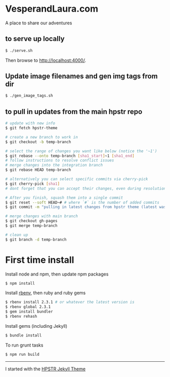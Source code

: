 # VesperandLaura.com
A place to share our adventures

## to serve up locally
```sh
$ ./serve.sh
```
Then browse to [http://localhost:4000/](http://localhost:4000/).

## Update image filenames and gen img tags from dir
```sh
$ ./gen_image_tags.sh
```

## to pull in updates from the main hpstr repo
```sh
# update with new info
$ git fetch hpstr-theme

# create a new branch to work in
$ git checkout -b temp-branch

# select the range of changes you want like below (notice the '~1')
$ git rebase --onto temp-branch [sha1_start]~1 [sha1_end]
# follow instructions to resolve conflict issues
# merge changes into the integration branch
$ git rebase HEAD temp-branch

# alternatively you can select specific commits via cherry-pick
$ git cherry-pick [sha1]
# dont forget that you can accept their changes, even during resolution by using 'git checkout --theirs [filename]'

# After you finish, squash them into a single commit
$ git reset --soft HEAD~# # where `#` is the number of added commits
$ git commit -m "pulling in latest changes from hpstr theme (latest was [sha1])"

# merge changes with main branch
$ git checkout gh-pages
$ git merge temp-branch

# clean up
$ git branch -d temp-branch
```

# First time install

Install node and npm, then update npm packages
```sh
$ npm install
```

Install [rbenv](https://github.com/rbenv/rbenv), then ruby and ruby gems
```sh
$ rbenv install 2.3.1 # or whatever the latest version is
$ rbenv global 2.3.1
$ gem install bundler
$ rbenv rehash
```

Install gems (including Jekyll)
```sh
$ bundle install
```

To run grunt tasks
```sh
$ npm run build
```

---
I started with the [HPSTR Jekyll Theme](https://mademistakes.com/work/hpstr-jekyll-theme/)
